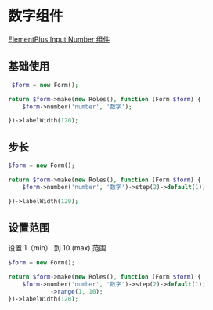 # 数字组件

[ElementPlus Input Number 组件](https://element-plus.org/zh-CN/component/input-number.html)

## 基础使用

```php
 $form = new Form();

return $form->make(new Roles(), function (Form $form) {
    $form->number('number', '数字');

})->labelWidth(120);
```

## 步长

```php
$form = new Form();

return $form->make(new Roles(), function (Form $form) {
    $form->number('number', '数字')->step(2)->default(1);

})->labelWidth(120);
```

## 设置范围

设置 1（min） 到 10 (max) 范围

```php
$form = new Form();

return $form->make(new Roles(), function (Form $form) {
    $form->number('number', '数字')->step(2)->default(1);
            ->range(1, 10);
})->labelWidth(120);
```
